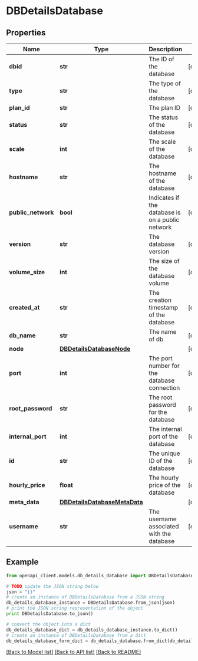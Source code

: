 # DBDetailsDatabase


## Properties
Name | Type | Description | Notes
------------ | ------------- | ------------- | -------------
**dbid** | **str** | The ID of the database | [optional] 
**type** | **str** | The type of the database | [optional] 
**plan_id** | **str** | The plan ID | [optional] 
**status** | **str** | The status of the database | [optional] 
**scale** | **int** | The scale of the database | [optional] 
**hostname** | **str** | The hostname of the database | [optional] 
**public_network** | **bool** | Indicates if the database is on a public network | [optional] 
**version** | **str** | The database version | [optional] 
**volume_size** | **int** | The size of the database volume | [optional] 
**created_at** | **str** | The creation timestamp of the database | [optional] 
**db_name** | **str** | The name of db | [optional] 
**node** | [**DBDetailsDatabaseNode**](DBDetailsDatabaseNode.md) |  | [optional] 
**port** | **int** | The port number for the database connection | [optional] 
**root_password** | **str** | The root password for the database | [optional] 
**internal_port** | **int** | The internal port of the database | [optional] 
**id** | **str** | The unique ID of the database | [optional] 
**hourly_price** | **float** | The hourly price of the database | [optional] 
**meta_data** | [**DBDetailsDatabaseMetaData**](DBDetailsDatabaseMetaData.md) |  | [optional] 
**username** | **str** | The username associated with the database | [optional] 

## Example

```python
from openapi_client.models.db_details_database import DBDetailsDatabase

# TODO update the JSON string below
json = "{}"
# create an instance of DBDetailsDatabase from a JSON string
db_details_database_instance = DBDetailsDatabase.from_json(json)
# print the JSON string representation of the object
print DBDetailsDatabase.to_json()

# convert the object into a dict
db_details_database_dict = db_details_database_instance.to_dict()
# create an instance of DBDetailsDatabase from a dict
db_details_database_form_dict = db_details_database.from_dict(db_details_database_dict)
```
[[Back to Model list]](../README.md#documentation-for-models) [[Back to API list]](../README.md#documentation-for-api-endpoints) [[Back to README]](../README.md)


